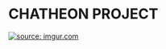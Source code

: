 # CHATHEON PROJECT
<a href="https://imgur.com/HdFXGsB"><img src="https://i.imgur.com/HdFXGsB.png" title="source: imgur.com" /></a>